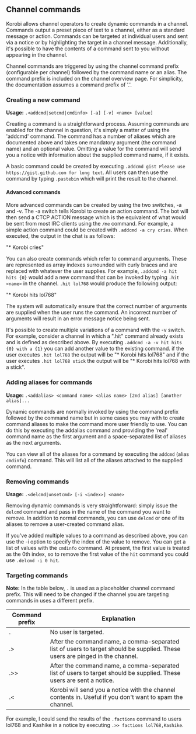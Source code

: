 ## Channel commands

Korobi allows channel operators to create dynamic commands in a channel. Commands output a preset piece of text to a
channel, either as a standard message or action. Commands can be targeted at individual users and sent via a notice
or by highlighting the target in a channel message. Additionally, it's possible to have the contents of a command sent
to you without appearing in the channel.

Channel commands are triggered by using the channel command prefix (configurable per channel) followed by the command
name or an alias. The command prefix is included on the channel overview page. For simplicity, the documentation
assumes a command prefix of '.'.

### Creating a new command

**Usage:** `.<addcmd|setcmd|cmdinfo> [-a] [-v] <name> [value]`

Creating a command is a straightforward process. Assuming commands are enabled for the channel in question, it's simply
a matter of using the 'addcmd' command. The command has a number of aliases which are documented above and takes one
mandatory argument (the command name) and an optional value. Omitting a value for the command will send you a notice
with information about the supplied command name, if it exists.

A basic command could be created by executing `.addcmd gist Please use https://gist.github.com for long text`. All users
can then use the command by typing `.pastebin` which will print the result to the channel.

#### Advanced commands

More advanced commands can be created by using the two switches, -a and -v. The -a switch tells Korobi to create an
action command. The bot will then send a CTCP ACTION message which is the equivalent of what would be sent from most
IRC clients using the `/me` command. For example, a simple action command could be created with `.addcmd -a cry cries`.
When executed, the output in the chat is as follows:

"\* Korobi cries"

You can also create commands which refer to command arguments. These are represented as array indexes surrounded with
curly braces and are replaced with whatever the user supplies. For example, `.addcmd -a hit hits {0}` would add a
new command that can be invoked by typing `.hit <name>` in the channel. `.hit lol768` would produce the following
output:

"\* Korobi hits lol768"

The system will automatically ensure that the correct number of arguments are supplied when the user runs the command.
An incorrect number of arguments will result in an error message notice being sent.

It's possible to create multiple variations of a command with the -v switch. For example, consider a channel in which a
".hit" command already exists and is defined as described above. By executing `.addcmd -a -v hit hits {0} with a {1}`
you can add another value to the existing command. if the user executes `.hit lol768` the output will be "\* Korobi
hits lol768" and if the user executes `.hit lol768 stick` the output will be "\* Korobi hits lol768 with a stick".

### Adding aliases for commands

**Usage:** `.<addalias> <command name> <alias name> [2nd alias] [another alias]...`

Dynamic commands are normally invoked by using the command prefix followed by the command name but in some cases you
may with to create command aliases to make the command more user friendly to use. You can do this by executing the
addalias command and providing the 'real' command name as the first argument and a space-separated list of aliases as
the next arguments.

You can view all of the aliases for a command by executing the `addcmd` (alias `cmdinfo`) command. This will list all
 of the aliases attached to the supplied command.

### Removing commands

**Usage:** `.<delcmd|unsetcmd> [-i <index>] <name>`

Removing dynamic commands is very straightforward: simply issue the `delcmd` command and pass in the name of the command
you want to remove. In addition to normal commands, you can use `delcmd` or one of its aliases to remove a user-created
command alias.

If you've added multiple values to a command as described above, you can use the -i option to specify the index of the
value to remove. You can get a list of values with the `cmdinfo` command. At present, the first value is treated as
the 0th index, so to remove the first value of the `hit` command you could use `.delcmd -i 0 hit`.


### Targeting commands

**Note:** In the table below, `.` is used as a placeholder channel command prefix. This will need to be changed if
the channel you are targeting commands in uses a different prefix.

| Command prefix | Explanation                                                                                                                  |
|----------------|------------------------------------------------------------------------------------------------------------------------------|
| .              | No user is targeted.                                                                                                         |
| .>             | After the command name, a comma-separated list of users to target should be supplied. These users are pinged in the channel. |
| .>>            | After the command name, a comma-separated list of users to target should be supplied. These users are sent a notice.         |
| .<             | Korobi will send you a notice with the channel contents in. Useful if you don't want to spam the channel.                    |

For example, I could send the results of the `.factions` command to users lol768 and Kashike in a notice by executing
`.>> factions lol768,Kashike`.